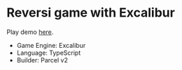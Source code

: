 Reversi game with Excalibur
=====

Play demo [here](https://syuhei176.github.io/reversi-game/).

* Game Engine: Excalibur
* Language: TypeScript
* Builder: Parcel v2

